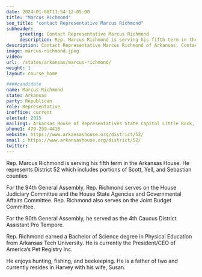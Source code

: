 ```yaml
---
date: 2024-01-08T11:54:12-05:00
title: "Marcus Richmond"
seo_title: "contact Representative Marcus Richmond"
subheader:
     greeting: Contact Representative Marcus Richmond
     description: Rep. Marcus Richmond is serving his fifth term in the Arkansas House. He represents District 52 which includes portions of Scott, Yell, and Sebastian counties. For the 94th General Assembly, Rep. Richmond serves on the House Judiciary Committee and the House State Agencies and Governmental Affairs Committee.
description: Contact Representative Marcus Richmond of Arkansas. Contact information for Marcus Richmond includes email address, phone number, and mailing address.
image: marcus-richmond.jpeg
video:
url:  /states/arkansas/marcus-richmond/
weight: 1
layout: course_home

####candidate
name: Marcus Richmond
state: Arkansas
party: Republican
role: Representative
inoffice: current
elected: 2015
mailing1: Arkansas House of Representatives State Capitol Little Rock, AR 72201
phone1: 479-299-4416
website: https://www.arkansashouse.org/district/52/
email : https://www.arkansashouse.org/district/52/
twitter:
---
```


Rep. Marcus Richmond is serving his fifth term in the Arkansas House. He represents District 52 which includes portions of Scott, Yell, and Sebastian counties

For the 94th General Assembly, Rep. Richmond serves on the House Judiciary Committee and the House State Agencies and Governmental Affairs Committee. Rep. Richmond also serves on the Joint Budget Committee.

For the 90th General Assembly, he served as the 4th Caucus District Assistant Pro Tempore.

Rep. Richmond earned a Bachelor of Science degree in Physical Education from Arkansas Tech University. He is currently the President/CEO of America’s Pet Registry Inc.

He enjoys hunting, fishing, and beekeeping. He is a father of two and currently resides in Harvey with his wife, Susan.
